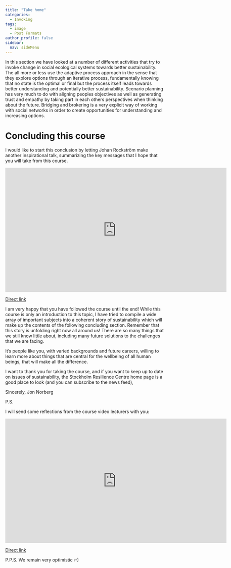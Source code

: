 ```yaml
---
title: "Take home"
categories:
  - Invoking
tags:
  - image
  - Post Formats
author_profile: false
sidebar:
  nav: sideMenu
---
```


In this section we have looked at a number of different activities that try to invoke change in social ecological systems towards better sustainability. The all more or less use the adaptive process approach in the sense that they explore options through an iterative process, fundamentally knowing that no state is the optimal or final but the process itself leads towards better understanding and potentially better sustainability. Scenario planning has very much to do with aligning peoples objectives as well as generating trust and empathy by taking part in each others perspectives when thinking about the future. Bridging and brokering is a very explicit way of working with social networks in order to create opportunities for understanding and increasing options.


# Concluding this course

I would like to start this conclusion by letting Johan Rockström make another inspirational talk, summarizing the key messages that I hope that you will take from this course.



<iframe width="700" height="394" src="https://www.youtube.com/embed/yIjW0NDsoUA" frameborder="0" allowfullscreen></iframe>

[Direct link](https://www.youtube.com/embed/yIjW0NDsoUA)



I am very happy that you have followed the course until the end! While this course is only an introduction to this topic, I have tried to compile a wide array of important subjects into a coherent story of sustainability which will make up the contents of the following concluding section. Remember that this story is unfolding right now all around us! There are so many things that we still know little about, including many future solutions to the challenges that we are facing.

It’s people like you, with varied backgrounds and future careers, willing to learn more about things that are central for the wellbeing of all human beings, that will make all the difference.

I want to thank you for taking the course, and if you want to keep up to date on issues of sustainability, the Stockholm Resilience Centre home page is a good place to look (and you can subscribe to the news feed),

Sincerely, Jon Norberg

P.S.

I will send some reflections from the course video lecturers with you:


<iframe width="700" height="394" src="https://www.youtube.com/embed/kHrVmLGs0G0" frameborder="0" allowfullscreen></iframe>

 [Direct link](https://www.youtube.com/embed/kHrVmLGs0G0)


P.P.S. We remain very optimistic :-)
